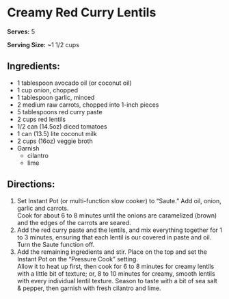 # Creamy Red Curry Lentils

**Serves:** 5

**Serving Size:** ~1 1/2 cups

## Ingredients:





* 1 tablespoon avocado oil (or coconut oil)
* 1 cup onion, chopped
* 1 tablespoon garlic, minced
* 2 medium raw carrots, chopped into 1-inch pieces
* 5 tablespoons red curry paste
* 2 cups red lentils
* 1/2 can (14.5oz) diced tomatoes
* 1 can (13.5) lite coconut milk
* 2 cups (16oz) veggie broth
* Garnish
  * cilantro
  * lime

## Directions:

1. Set Instant Pot (or multi-function slow cooker) to “Saute.”  Add oil, onion, garlic and carrots.  
Cook for about 6 to 8 minutes until the onions are caramelized (brown) and the edges of the carrots are seared.
1. Add the red curry paste and the lentils, and mix everything together for 1 to 3 minutes, ensuring that each 
lentil is our covered in paste and oil.  Turn the Saute function off.
1. Add the remaining ingredients and stir.  Place on the top and set the Instant Pot on the “Pressure Cook” setting.  
Allow it to heat up first, then cook for 6 to 8 minutes for creamy lentils with a little bit of texture; or, 
8 to 10 minutes for creamy, smooth lentils with every individual lentil texture.  Season to taste with a bit of 
sea salt & pepper, then garnish with fresh cilantro and lime.
